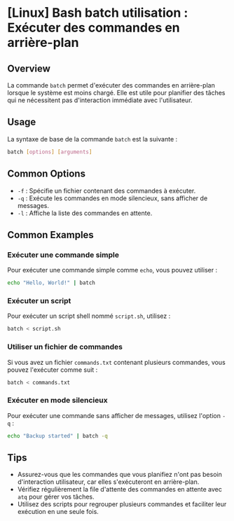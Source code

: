 # [Linux] Bash batch utilisation : Exécuter des commandes en arrière-plan

## Overview
La commande `batch` permet d'exécuter des commandes en arrière-plan lorsque le système est moins chargé. Elle est utile pour planifier des tâches qui ne nécessitent pas d'interaction immédiate avec l'utilisateur.

## Usage
La syntaxe de base de la commande `batch` est la suivante :

```bash
batch [options] [arguments]
```

## Common Options
- `-f` : Spécifie un fichier contenant des commandes à exécuter.
- `-q` : Exécute les commandes en mode silencieux, sans afficher de messages.
- `-l` : Affiche la liste des commandes en attente.

## Common Examples

### Exécuter une commande simple
Pour exécuter une commande simple comme `echo`, vous pouvez utiliser :

```bash
echo "Hello, World!" | batch
```

### Exécuter un script
Pour exécuter un script shell nommé `script.sh`, utilisez :

```bash
batch < script.sh
```

### Utiliser un fichier de commandes
Si vous avez un fichier `commands.txt` contenant plusieurs commandes, vous pouvez l'exécuter comme suit :

```bash
batch < commands.txt
```

### Exécuter en mode silencieux
Pour exécuter une commande sans afficher de messages, utilisez l'option `-q` :

```bash
echo "Backup started" | batch -q
```

## Tips
- Assurez-vous que les commandes que vous planifiez n'ont pas besoin d'interaction utilisateur, car elles s'exécuteront en arrière-plan.
- Vérifiez régulièrement la file d'attente des commandes en attente avec `atq` pour gérer vos tâches.
- Utilisez des scripts pour regrouper plusieurs commandes et faciliter leur exécution en une seule fois.